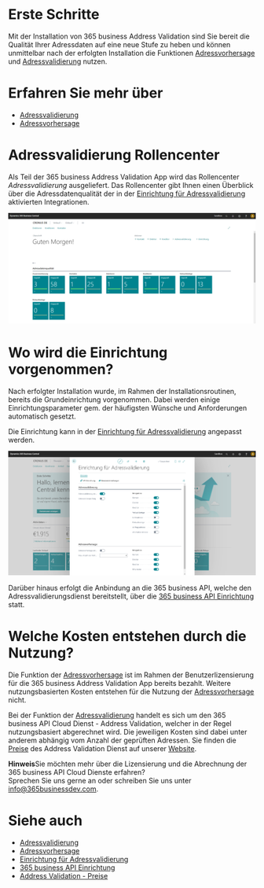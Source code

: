 # Erste Schritte

Mit der Installation von 365 business Address Validation sind Sie bereit die Qualität Ihrer Adressdaten auf eine neue Stufe zu heben und können unmittelbar nach der erfolgten Installation die Funktionen [Adressvorhersage](address-prediction.md) und [Adressvalidierung](address-validation.md) nutzen.

# Erfahren Sie mehr über

 - [Adressvalidierung](address-validation.md)
 - [Adressvorhersage](address-prediction.md)

# Adressvalidierung Rollencenter

Als Teil der 365 business Address Validation App wird das Rollencenter *Adressvalidierung* ausgeliefert. Das Rollencenter gibt Ihnen einen Überblick über die Adressdatenqualität der in der [Einrichtung für Adressvalidierung](setup.md) aktivierten Integrationen.

![Adressvalidierung Rollencenter](/assets/images/365-business-address-validation/rolecenter.de-DE.png)

# Wo wird die Einrichtung vorgenommen?

Nach erfolgter Installation wurde, im Rahmen der Installationsroutinen, bereits die Grundeinrichtung vorgenommen. Dabei werden einige Einrichtungsparameter gem. der häufigsten Wünsche und Anforderungen automatisch gesetzt.

Die Einrichtung kann in der [Einrichtung für Adressvalidierung](setup.md) angepasst werden. 

![365 business API Einrichtung](/assets/images/365-business-address-validation/setup.de-DE.png)

Darüber hinaus erfolgt die Anbindung an die 365 business API, welche den Adressvalidierungsdienst bereitstellt, über die [365 business API Einrichtung](../365-business-api/setup.md) statt.

# Welche Kosten entstehen durch die Nutzung?

Die Funktion der [Adressvorhersage](address-prediction.md) ist im Rahmen der Benutzerlizensierung für die 365 business Address Validation App bereits bezahlt. Weitere nutzungsbasierten Kosten entstehen für die Nutzung der [Adressvorhersage](address-prediction.md) nicht.

Bei der Funktion der [Adressvalidierung](address-validation.md) handelt es sich um den 365 business API Cloud Dienst - Address Validation, welcher in der Regel nutzungsbasiert abgerechnet wird. Die jeweiligen Kosten sind dabei unter anderem abhängig vom Anzahl der geprüften Adressen.
Sie finden die [Preise](https://365businessdev.com/cloud/preise/address-validation/) des Address Validation Dienst auf unserer [Website](https://365businessdev.com/).

<div class="alert alert-info">
    <i class="fa-duotone fa-thin fa-lightbulb fa-lg"></i> <strong>Hinweis</strong>Sie möchten mehr über die Lizensierung und die Abrechnung der 365 business API Cloud Dienste erfahren?<br>Sprechen Sie uns gerne an oder schreiben Sie uns unter <a href="mailto:info@365businessdev.com">info@365businessdev.com</a>.
</div>

# Siehe auch 
 - [Adressvalidierung](address-validation.md)
 - [Adressvorhersage](address-prediction.md)
 - [Einrichtung für Adressvalidierung](setup.md)
 - [365 business API Einrichtung](../365-business-api/setup.md)
 - [Address Validation - Preise](https://365businessdev.com/cloud/preise/address-validation/)